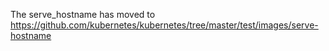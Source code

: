 The serve_hostname has moved to https://github.com/kubernetes/kubernetes/tree/master/test/images/serve-hostname
